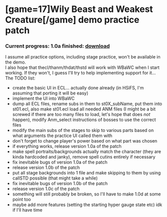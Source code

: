 # [game=17]Wily Beast and Weakest Creature[/game] demo practice patch
### Current progress: 1.0a finished: [download](https://mega.nz/#!Yg5lgKIL!a4EGp3kQB0MRE1icmQUPTK1e_KFqio9Ci7zlHQoWRXI)

I assume all practice options, including stage practice, won't be available in the demo.  
I also hope that thecl/thanm/thdat/thstd will work with WBaWC when I start working. If they won't, I guess I'll try to help implementing support for it\.\.\.  
The TODO list:
- create the basic UI in ECL... actually done already (in HSiFS, I'm assuming that porting it will be easy)
- implement the UI into WBaWC
- dump all ECL files, rename subs in them to st0X\_subName, put them into st01.ecl, also make st01.ecl load all needed ANM files (I might be a bit screwed if there are too many files to load, let's hope that does *not* happen), modify Anm\_select instructions of bosses to use the correct files
- modify the main subs of the stages to skip to various parts based on what arguments the practice UI called them with
- don't forget to change player's power based on what part was chosen
- if everything works, release version 1.0a of the patch
- make spell portraits/backgrounds actually match the character (they are kinda hardcoded and janky), remove spell cutins entirely if necessary
- fix inevitable bugs of version 1.0a of the patch
- release version 1.0b of the patch
- put all stage backgrounds into 1 file and make skipping to them by using callSTD possible (that might take a while)
- fix inevitable bugs of version 1.0b of the patch
- release version 1.0c of the patch
- something will still probably be broken, so I'll have to make 1.0d at some point too
- maybe add more features (setting the starting hyper gauge state etc) idk if I'll have time
